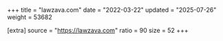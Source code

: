 +++
title = "lawzava.com"
date = "2022-03-22"
updated = "2025-07-26"
weight = 53682

[extra]
source = "https://lawzava.com"
ratio = 90
size = 52
+++
